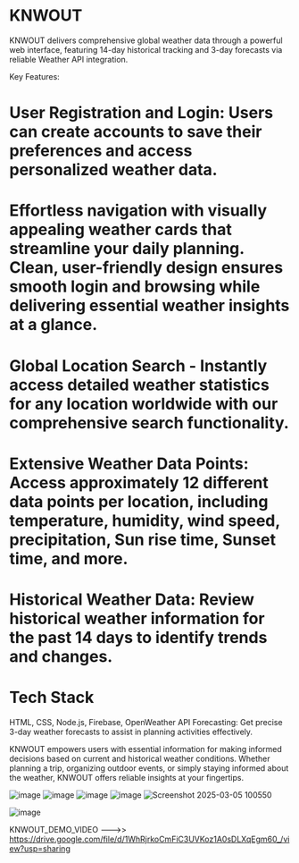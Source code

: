 # KNWOUT
KNWOUT delivers comprehensive global weather data through a powerful web interface, featuring 14-day historical tracking and 3-day forecasts via reliable Weather API integration.

Key Features:
# User Registration and Login: Users can create accounts to save their preferences and access personalized weather data.
# Effortless navigation with visually appealing weather cards that streamline your daily planning. Clean, user-friendly design ensures smooth login and browsing while delivering essential weather insights at a      glance.
# Global Location Search - Instantly access detailed weather statistics for any location worldwide with our comprehensive search functionality.
# Extensive Weather Data Points: Access approximately 12 different data points per location, including temperature, humidity, wind speed, precipitation, Sun rise time, Sunset time, and more.
# Historical Weather Data: Review historical weather information for the past 14 days to identify trends and changes.

# Tech Stack
HTML, CSS, Node.js, Firebase, OpenWeather API
Forecasting: Get precise 3-day weather forecasts to assist in planning activities effectively.

KNWOUT empowers users with essential information for making informed decisions based on current and historical weather conditions. Whether planning a trip, organizing outdoor events, or simply staying informed about the weather, KNWOUT offers reliable insights at your fingertips.

![image](https://github.com/user-attachments/assets/4728aa6d-24cf-4ef1-a94f-e5b2babaf751)
![image](https://github.com/user-attachments/assets/fea4c8de-7777-4e4d-83e4-4f225ac63a00)
![image](https://github.com/user-attachments/assets/e888169e-bae3-4975-b472-336b1fd85382)
![image](https://github.com/user-attachments/assets/b1d08ec6-7fde-4c04-8228-e1bec2a7527e)
![Screenshot 2025-03-05 100550](https://github.com/user-attachments/assets/c9c0733b-87f8-4973-933f-196c55b7037e)

![image](https://github.com/user-attachments/assets/03f3e105-3ba7-407f-8502-ef4e2ed937fe)

KNWOUT_DEMO_VIDEO
--->> https://drive.google.com/file/d/1WhRjrkoCmFiC3UVKoz1A0sDLXqEgm60_/view?usp=sharing

